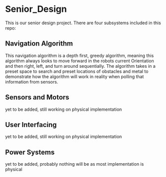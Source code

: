 # Senior_Design
This is our senior design project. There are four subsystems included in this repo:

## Navigation Algorithm
This navigation algorithm is a depth first, greedy algorithm, meaning this algorithm always looks to move forward in the robots current Orientation and then right, left, and turn around sequentially. The algorithm takes in a preset space to search and preset locations of obstacles and metal to demonstrate how the algorithm will work in reality when polling that information from sensors.

## Sensors and Motors
yet to be added, still working on physical implementation

## User Interfacing
yet to be added, still working on physical implementation

## Power Systems
yet to be added, probably nothing will be as most implementation is physical
